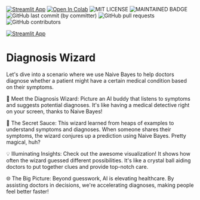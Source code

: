 [![Streamlit App](https://static.streamlit.io/badges/streamlit_badge_black_white.svg)](https://share.streamlit.io//app.py)
[![Open In Colab](https://colab.research.google.com/assets/colab-badge.svg)]([https://colab.research.google.com/drive/1HH86l2-F3ahl_hWr7X2Kw8TFsoHWZRGa#scrollTo=Ng3rJxpCHiTJ](https://colab.research.google.com/github/ArmandoSaboia/medical_diagnosis_helper/blob/main/notebook/diagnosis_helper.ipynb))
![MIT LICENSE](https://badgen.net//badge/license/MIT/green) ![MAINTAINED BADGE](https://img.shields.io/badge/Maintained%3F-yes-green.svg) 
![GitHub last commit (by committer)](https://img.shields.io/github/last-commit/ArmandoSaboia/banking_marketing)
![GitHub pull requests](https://img.shields.io/github/issues-pr/ArmandoSaboia/banking_marketing)
![GitHub contributors](https://img.shields.io/github/contributors/ArmandoSaboia/banking_marketing)

[![Streamlit App](https://static.streamlit.io/badges/streamlit_badge_black_white.svg)](https://share.streamlit.io//app.py)

# Diagnosis Wizard

Let's dive into a scenario where we use Naive Bayes to help doctors diagnose whether a patient might have a certain medical condition based on their symptoms.

🤖 Meet the Diagnosis Wizard: Picture an AI buddy that listens to symptoms and suggests potential diagnoses. It's like having a medical detective right on your screen, thanks to Naive Bayes! 

🧬 The Secret Sauce: This wizard learned from heaps of examples to understand symptoms and diagnoses. When someone shares their symptoms, the wizard conjures up a prediction using Naive Bayes. Pretty magical, huh? 

💡 Illuminating Insights: Check out the awesome visualization! It shows how often the wizard guessed different possibilities. It's like a crystal ball aiding doctors to put together clues and provide top-notch care. 

🌐 The Big Picture: Beyond guesswork, AI is elevating healthcare. By assisting doctors in decisions, we're accelerating diagnoses, making people feel better faster! 


